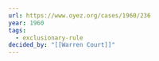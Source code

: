 ```yaml
---
url: https://www.oyez.org/cases/1960/236
year: 1960
tags:
  - exclusionary-rule
decided_by: "[[Warren Court]]"
---
```

